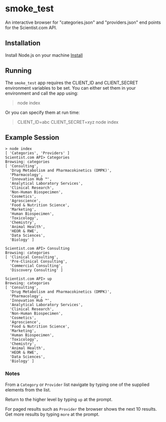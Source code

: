 # smoke_test
An interactive browser for "categories.json" and "providers.json" end points for the Scientist.com API.

## Installation
Install Node.js on your machine [Install](https://nodejs.org/en/download/)

## Running
The `smoke_test` app requires the CLIENT_ID and CLIENT_SECRET environment variables to be set. You can either set them in your environment and call the app using:

  > node index
  
Or you can specify them at run time:

  > CLIENT_ID=abc CLIENT_SECRET=xyz node index
  
## Example Session

```
> node index
[ 'Categories', 'Providers' ]
Scientist.com API> Categories
Browsing: categories
[ 'Consulting',
  'Drug Metabolism and Pharmacokinetics (DMPK)',
  'Pharmacology',
  'Innovation Hub ™',
  'Analytical Laboratory Services',
  'Clinical Research',
  'Non-Human Biospecimen',
  'Cosmetics',
  'Agroscience',
  'Food & Nutrition Science',
  'Marketing',
  'Human Biospecimen',
  'Toxicology',
  'Chemistry',
  'Animal Health',
  'HEOR & RWE',
  'Data Sciences',
  'Biology' ]

Scientist.com API> Consulting
Browsing: categories
[ 'Clinical Consulting',
  'Pre-Clinical Consulting',
  'Commercial Consulting',
  'Discovery Consulting' ]

Scientist.com API> up
Browsing: categories
[ 'Consulting',
  'Drug Metabolism and Pharmacokinetics (DMPK)',
  'Pharmacology',
  'Innovation Hub ™',
  'Analytical Laboratory Services',
  'Clinical Research',
  'Non-Human Biospecimen',
  'Cosmetics',
  'Agroscience',
  'Food & Nutrition Science',
  'Marketing',
  'Human Biospecimen',
  'Toxicology',
  'Chemistry',
  'Animal Health',
  'HEOR & RWE',
  'Data Sciences',
  'Biology' ]
```
### Notes
From a `Category` or `Provider` list navigate by typing one of the supplied elements from the list.

Return to the higher level by typing `up` at the prompt.

For paged results such as `Provider` the browser shows the next 10 results. Get more results by typing `more` at the prompt.


